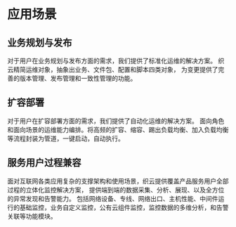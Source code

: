 # 应用场景 #
## 业务规划与发布 ##
对于用户在业务规划与发布方面的需求，我们提供了标准化运维的解决方案。
织云精简运维对象，抽象出业务、文件包、配置和脚本四类对象，
为变更提供了完善的版本管理、发布管理和一致性管理的功能。
## 扩容部署 ##
对于用户在扩容部署方面的需求，我们提供了自动化运维的解决方案。
面向角色和面向场景的运维能力编排。将高频的扩容、缩容、踢出负载均衡、加入负载均衡等流程封装为管道，一键启动，自动执行。
## 服务用户过程兼容 ##
面对互联网各类应用复杂的支撑架构和使用场景，织云提供覆盖产品服务用户全部过程的立体化监控解决方案，
提供端到端的数据采集、分析、展现、以及全方位的异常发现和告警能力。
包括网络设备、专线、网络出口、主机性能、中间件运行的基础监控，业务自定义监控，公有云组件监控，监控数据的多维分析，和告警关联等功能模块。



